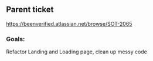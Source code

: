 ## Parent ticket
https://beenverified.atlassian.net/browse/SOT-2065

### Goals:
Refactor Landing and Loading page, clean up messy code
